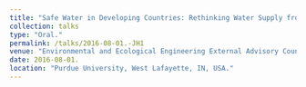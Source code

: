 ```yaml
---
title: "Safe Water in Developing Countries: Rethinking Water Supply from the Lab to Las Canas."
collection: talks
type: "Oral."
permalink: /talks/2016-08-01.-JH1
venue: "Environmental and Ecological Engineering External Advisory Council, Purdue University."
date: 2016-08-01.
location: "Purdue University, West Lafayette, IN, USA."
---
```

